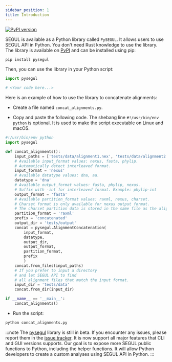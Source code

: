 ```yaml
---
sidebar_position: 1
title: Introduction
---
```


[![PyPI version](https://badge.fury.io/py/pysegul.svg)](https://badge.fury.io/py/pysegul)

SEGUL is available as a Python library called `PySEGUL`. It allows users to use SEGUL API in Python. You don't need Rust knowledge to use the library. The library is available on [PyPI](https://pypi.org/project/pysegul/) and can be installed using pip:

```bash
pip install pysegul
```

Then, you can use the library in your Python script:

```python
import pysegul

# <Your code here...>
```

Here is an example of how to use the library to concatenate alignments:

- Create a file named `concat_alignments.py`.

- Copy and paste the following code. The shebang line `#!/usr/bin/env python` is optional. It is used to make the script executable on Linux and macOS.

```python
#!/usr/bin/env python
import pysegul

def concat_alignments():
    input_paths = ['tests/data/alignment1.nex', 'tests/data/alignment2.nex']
    # Available input_format values: nexus, fasta, phylip.
    # Automatically detect interleaved format.
    input_format = 'nexus'
    # Available datatype values: dna, aa.
    datatype = 'dna'
    # Available output_format values: fasta, phylip, nexus.
    # Suffix with -int for interleaved format. Example: phylip-int
    output_format = 'fasta'
    # Available partition_format values: raxml, nexus, charset.
    # Charset format is only available for nexus output format.
    # The charset partition data is stored in the same file as the alignment.
    partition_format = 'raxml'
    prefix = 'concatenated'
    output_dir = 'tests/output'
    concat = pysegul.AlignmentConcatenation(
        input_format,  
        datatype,
        output_dir,
        output_format,
        partition_format,
        prefix
        )
    concat.from_files(input_paths)
    # If you prefer to input a directory
    # and let SEGUL API to find
    # all alignment files that match the input format.
    input_dir = 'tests/data'
    concat.from_dir(input_dir)

if __name__ == '__main__':
    concat_alignments()
```

- Run the script:

```bash
python concat_alignments.py
```

:::note
The [pysegul](https://pypi.org/project/pysegul/) library is still in beta. If you encounter any issues, please report them in the [issue tracker](https://github.com/hhandika/pysegul/issues). It is now support all major features that CLI and GUI versions supports. Our goal is to expose more SEGUL public functions to Python, including the helper functions. It will allow Python developers to create a custom analyses using SEGUL API in Python.
:::
